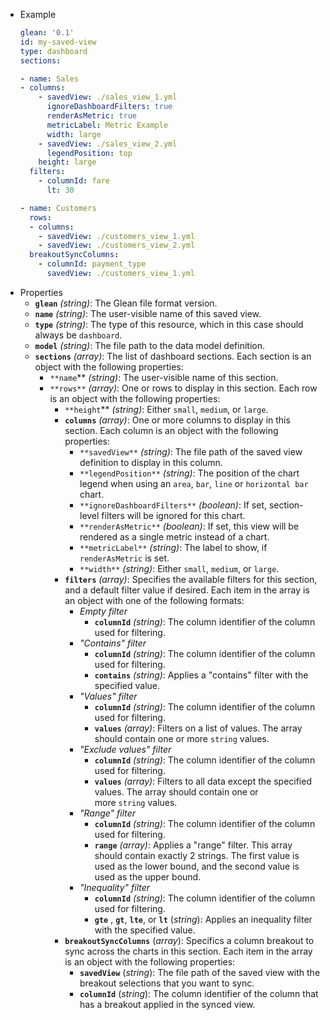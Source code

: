 - Example
  ```yaml
  glean: '0.1'
  id: my-saved-view
  type: dashboard
  sections:

  - name: Sales
  - columns:
      - savedView: ./sales_view_1.yml
        ignoreDashboardFilters: true
        renderAsMetric: true
        metricLabel: Metric Example
        width: large
      - savedView: ./sales_view_2.yml
        legendPosition: top
      height: large
    filters:
      - columnId: fare
        lt: 30

  - name: Customers
    rows:
    - columns:
      - savedView: ./customers_view_1.yml
      - savedView: ./customers_view_2.yml
    breakoutSyncColumns:
      - columnId: payment_type
        savedView: ./customers_view_1.yml
  ```
- Properties
  - **`glean`** *(string)*: The Glean file format version.
  - **`name`** *(string)*: The user-visible name of this saved view.
  - **`type`** *(string)*: The type of this resource, which in this case should always be `dashboard`.
  - **`model`** *(string)*: The file path to the data model definition.
  - **`sections`** *(array)*: The list of dashboard sections. Each section is an object with the following properties:
    - `**name`\*\* _(string)_: The user-visible name of this section.
    - `**rows**` *(array)*: One or rows to display in this section. Each row is an object with the following properties:
      - `**height`\*\* _(string)_: Either `small`, `medium`, or `large`.
      - **`columns`** *(array)*: One or more columns to display in this section. Each column is an object with the following properties:
        - `**savedView**` _(string)_: The file path of the saved view definition to display in this column.
        - `**legendPosition**` _(string)_: The position of the chart legend when using an `area`, `bar`, `line` or `horizontal bar` chart.
        - `**ignoreDashboardFilters**` _(boolean)_: If set, section-level filters will be ignored for this chart.
        - `**renderAsMetric**` _(boolean)_: If set, this view will be rendered as a single metric instead of a chart.
        - `**metricLabel**` _(string)_: The label to show, if `renderAsMetric` is set.
        - `**width**` _(string)_: Either `small`, `medium`, or `large`.
      - **`filters`** *(array)*: Specifies the available filters for this section, and a default filter value if desired. Each item in the array is an object with one of the following formats:
        - _Empty filter_
          - **`columnId`** *(string)*: The column identifier of the column used for filtering.
        - _"Contains" filter_
          - **`columnId`** *(string)*: The column identifier of the column used for filtering.
          - **`contains`** *(string)*: Applies a "contains" filter with the specified value.
        - _"Values" filter_
          - **`columnId`** *(string)*: The column identifier of the column used for filtering.
          - **`values`** *(array)*: Filters on a list of values. The array should contain one or more `string` values.
        - _"Exclude values" filter_
          - **`columnId`** *(string)*: The column identifier of the column used for filtering.
          - **`values`** *(array)*: Filters to all data except the specified values. The array should contain one or more `string` values.
        - _"Range" filter_
          - **`columnId`** *(string)*: The column identifier of the column used for filtering.
          - **`range`** *(array)*: Applies a "range" filter. This array should contain exactly 2 strings. The first value is used as the lower bound, and the second value is used as the upper bound.
        - _"Inequality" filter_
          - **`columnId`** *(string)*: The column identifier of the column used for filtering.
          - **`gte`** , **`gt`**, **`lte`**, or **`lt`** (_string_): Applies an inequality filter with the specified value.
      - **`breakoutSyncColumns`** (_array_): Specifics a column breakout to sync across the charts in this section. Each item in the array is an object with the following properties:
        - **`savedView`** (_string_): The file path of the saved view with the breakout selections that you want to sync.
        - **`columnId`** (_string_): The column identifier of the column that has a breakout applied in the synced view.

